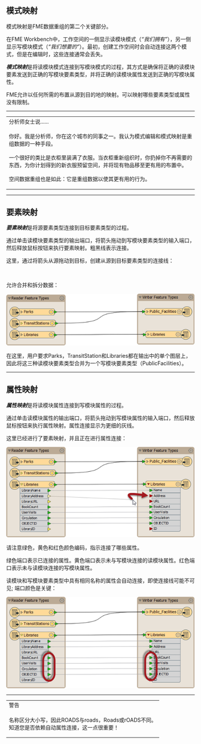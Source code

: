 <div id="readme" class="readme blob instapaper_body">
    <article class="markdown-body entry-content" itemprop="text"><h1><a id="user-content-schema-mapping" class="anchor" aria-hidden="true" href="https://github.com/safesoftware/FMETraining/blob/Desktop-Basic-2018/DesktopBasic2Transformation/2.04.SchemaMapping.md#schema-mapping"></a><font style="vertical-align: inherit;"><font style="vertical-align: inherit;">模式映射</font></font></h1>
<p><font style="vertical-align: inherit;"><font style="vertical-align: inherit;">模式映射是FME数据重组的第二个关键部分。</font></font></p>
<p><font style="vertical-align: inherit;"><font style="vertical-align: inherit;">在FME Workbench中，工作空间的一侧显示读模块模式（</font></font><em><font style="vertical-align: inherit;"><font style="vertical-align: inherit;">“我们拥有”</font></font></em><font style="vertical-align: inherit;"><font style="vertical-align: inherit;">），另一侧显示写模块模式（</font></font><em><font style="vertical-align: inherit;"><font style="vertical-align: inherit;">“我们想要的”</font></font></em><font style="vertical-align: inherit;"><font style="vertical-align: inherit;">）。</font><font style="vertical-align: inherit;">最初，创建工作空间时会自动连接这两个模式，但是在编辑时，这些连接通常会丢失。</font></font></p>
<p><em><strong><font style="vertical-align: inherit;"><font style="vertical-align: inherit;">模式映射</font></font></strong></em><font style="vertical-align: inherit;"><font style="vertical-align: inherit;">是将读模块模式连接到写模块模式的过程，其方式是确保将正确的读模块要素发送到正确的写模块要素类型，并将正确的读模块属性发送到正确的写模块属性。</font></font></p>
<p><font style="vertical-align: inherit;"><font style="vertical-align: inherit;">FME允许以任何所需的布置从源到目的地的映射。</font><font style="vertical-align: inherit;">可以映射哪些要素类型或属性没有限制。</font></font></p>
<hr>

<table>
<tbody><tr>
<td>
<i></i><font style="vertical-align: inherit;"><font style="vertical-align: inherit;">
分析师女士说......
</font></font></td>
</tr>
<tr>
<td><font style="vertical-align: inherit;"><font style="vertical-align: inherit;">

你好。</font><font style="vertical-align: inherit;">我是分析师，你在这个城市的同事之一。</font><font style="vertical-align: inherit;">我认为模式编辑和模式映射是重组数据的一种手段。
</font></font><br><br><font style="vertical-align: inherit;"><font style="vertical-align: inherit;">一个很好的类比是衣柜里装满了衣服。</font><font style="vertical-align: inherit;">当衣柜重新组织时，你扔掉你不再需要的东西，为你计划得到的新衣服预留空间，并将现有物品移至更有用的布置中。
</font></font><br><br><font style="vertical-align: inherit;"><font style="vertical-align: inherit;">空间数据重组也是如此：它是重组数据以使其更有用的行为。

</font></font></td>
</tr>
</tbody></table>
<hr>
<h2><a id="user-content-feature-mapping" class="anchor" aria-hidden="true" href="https://github.com/safesoftware/FMETraining/blob/Desktop-Basic-2018/DesktopBasic2Transformation/2.04.SchemaMapping.md#feature-mapping"></a><font style="vertical-align: inherit;"><font style="vertical-align: inherit;">要素映射</font></font></h2>
<p><em><strong><font style="vertical-align: inherit;"><font style="vertical-align: inherit;">要素映射</font></font></strong></em><font style="vertical-align: inherit;"><font style="vertical-align: inherit;">是将源要素类型连接到目标要素类型的过程。</font></font></p>
<p><font style="vertical-align: inherit;"><font style="vertical-align: inherit;">通过单击读模块要素类型的输出端口，将箭头拖动到写模块要素类型的输入端口，然后释放鼠标按钮来执行要素映射。</font><font style="vertical-align: inherit;">粗黑线表示连接。</font></font></p>
<p><font style="vertical-align: inherit;"><font style="vertical-align: inherit;">这里，通过将箭头从源拖动到目标，创建从源到目标要素类型的连接线：</font></font></p>
<p><a target="_blank" rel="noopener noreferrer" href="https://github.com/safesoftware/FMETraining/blob/Desktop-Basic-2018/DesktopBasic2Transformation/Images/Img2.013.SchemaMappingFeatureConnection.png"><img src="./Images/Img2.013.SchemaMappingFeatureConnection.png" alt="" style="max-width:100%;"></a></p>
<p><font style="vertical-align: inherit;"><font style="vertical-align: inherit;">允许合并和拆分数据：</font></font></p>
<p><a target="_blank" rel="noopener noreferrer" href="https://github.com/safesoftware/FMETraining/blob/Desktop-Basic-2018/DesktopBasic2Transformation/Images/Img2.014.SchemaMappingMergedConnections.png"><img src="./Images/Img2.014.SchemaMappingMergedConnections.png" alt="" style="max-width:100%;"></a></p>
<p><font style="vertical-align: inherit;"><font style="vertical-align: inherit;">在这里，用户要求Parks，TransitStation和Libraries都在输出中的单个图层上，因此将这三种读模块要素类型合并为一个写模块要素类型（PublicFacilities）。</font></font></p>
<hr>
<h2><a id="user-content-attribute-mapping" class="anchor" aria-hidden="true" href="https://github.com/safesoftware/FMETraining/blob/Desktop-Basic-2018/DesktopBasic2Transformation/2.04.SchemaMapping.md#attribute-mapping"></a><font style="vertical-align: inherit;"><font style="vertical-align: inherit;">属性映射</font></font></h2>
<p><em><strong><font style="vertical-align: inherit;"><font style="vertical-align: inherit;">属性映射</font></font></strong></em><font style="vertical-align: inherit;"><font style="vertical-align: inherit;">是将读模块属性连接到写模块属性的过程。</font></font></p>
<p><font style="vertical-align: inherit;"><font style="vertical-align: inherit;">通过单击读模块属性的输出端口，将箭头拖动到写模块属性的输入端口，然后释放鼠标按钮来执行属性映射。</font><font style="vertical-align: inherit;">属性连接显示为更细的灰线。</font></font></p>
<p><font style="vertical-align: inherit;"><font style="vertical-align: inherit;">这里已经进行了要素映射，并且正在进行属性连接：</font></font></p>
<p><a target="_blank" rel="noopener noreferrer" href="https://github.com/safesoftware/FMETraining/blob/Desktop-Basic-2018/DesktopBasic2Transformation/Images/Img2.015.SchemaMappingAttrConnection.png"><img src="./Images/Img2.015.SchemaMappingAttrConnection.png" alt="" style="max-width:100%;"></a></p>
<p><font style="vertical-align: inherit;"><font style="vertical-align: inherit;">请注意绿色，黄色和红色颜色编码，指示连接了哪些属性。</font></font></p>
<p><font style="vertical-align: inherit;"><font style="vertical-align: inherit;">绿色端口表示已连接的属性。</font><font style="vertical-align: inherit;">黄色端口表示未与写模块连接的读模块属性。</font><font style="vertical-align: inherit;">红色端口表示未与读模块连接的写模块属性。</font></font></p>
<p><font style="vertical-align: inherit;"><font style="vertical-align: inherit;">读模块和写模块要素类型中具有相同名称的属性会自动连接，即使连接线可能不可见; </font><font style="vertical-align: inherit;">端口颜色是关键：</font></font></p>
<p><a target="_blank" rel="noopener noreferrer" href="https://github.com/safesoftware/FMETraining/blob/Desktop-Basic-2018/DesktopBasic2Transformation/Images/Img2.016.SchemaMappingConnections.png"><img src="./Images/Img2.016.SchemaMappingConnections.png" alt="" style="max-width:100%;"></a></p>
<hr>

<table>
<tbody><tr>
<td>
<i></i><font style="vertical-align: inherit;"><font style="vertical-align: inherit;">
警告
</font></font></td>
</tr>
<tr>
<td><font style="vertical-align: inherit;"><font style="vertical-align: inherit;">

名称区分大小写，因此ROADS与roads，Roads或rOADS不同。
</font></font><br><font style="vertical-align: inherit;"><font style="vertical-align: inherit;">知道您是否依赖自动属性连接，这一点很重要！

</font></font></td>
</tr>
</tbody></table>
</article>
  </div>
